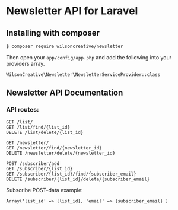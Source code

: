 # Newsletter API for Laravel

## Installing with composer
```
$ composer require wilsoncreative/newsletter
```

Then open your ```app/config/app.php``` and add the following into your providers array.
```
WilsonCreative\Newsletter\NewsletterServiceProvider::class
```

## Newsletter API Documentation

### API routes:
```
GET /list/
GET /list/find/{list_id}
DELETE /list/delete/{list_id}
```

```
GET /newsletter/
GET /newsletter/find/{newsletter_id}
DELETE /newsletter/delete/{newsletter_id}
```

```
POST /subscriber/add
GET /subscriber/{list_id}
GET /subscriber/{list_id}/find/{subscriber_email}
DELETE /subscriber/{list_id}/delete/{subscriber_email}
```

Subscribe POST-data example:
```
Array('list_id' => {list_id}, 'email' => {subscriber_email} )
```